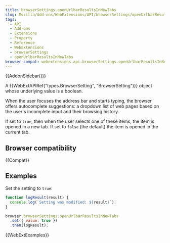 ```yaml
---
title: browserSettings.openUrlbarResultsInNewTabs
slug: Mozilla/Add-ons/WebExtensions/API/browserSettings/openUrlbarResultsInNewTabs
tags:
  - API
  - Add-ons
  - Extensions
  - Property
  - Reference
  - WebExtensions
  - browserSettings
  - openUrlbarResultsInNewTabs
browser-compat: webextensions.api.browserSettings.openUrlbarResultsInNewTabs
---
```


{{AddonSidebar()}}

A {{WebExtAPIRef("types.BrowserSetting", "BrowserSetting")}} object whose underlying value is a boolean.

When the user focuses the address bar and starts typing, the browser offers autocomplete suggestions: a dropdown list of web pages based on the user's incomplete input and their browsing history.

If set to `true`, then when the user selects one of these items, the item is opened in a new tab. If set to `false` (the default) the item is opened in the current tab.

## Browser compatibility

{{Compat}}

## Examples

Set the setting to `true`:

```js
function logResult(result) {
  console.log(`Setting was modified: ${result}`);
}

browser.browserSettings.openUrlbarResultsInNewTabs
  .set({ value: true })
  .then(logResult);
```

{{WebExtExamples}}
